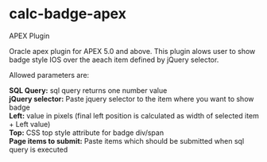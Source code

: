 # calc-badge-apex
APEX Plugin

Oracle apex plugin for APEX 5.0 and above.
This plugin alows user to show badge style IOS over the aeach item defined by jQuery selector.

Allowed parameters are:<br>

<b>SQL Query:</b> sql query returns one number value<br>
<b>jQuery selector:</b> Paste jquery selector to the item where you want to show badge<br>
<b>Left:</b> value in pixels (final left position is calculated as width of selected item + Left value)<br>
<b>Top:</b> CSS top style attribute for badge div/span<br>
<b>Page items to submit:</b> Paste items which should be submitted when sql query is executed
